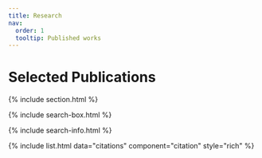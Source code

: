 ```yaml
---
title: Research
nav:
  order: 1
  tooltip: Published works
---
```


# <i class="fas fa-microscope"></i>Selected Publications
{% include section.html %}

{% include search-box.html %}

{% include search-info.html %}

{% include list.html data="citations" component="citation" style="rich" %}
